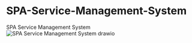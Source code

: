 # SPA-Service-Management-System
SPA Service Management System
![SPA Service Management System drawio](https://github.com/user-attachments/assets/deea8660-a698-47ff-b161-c7920f803023)
